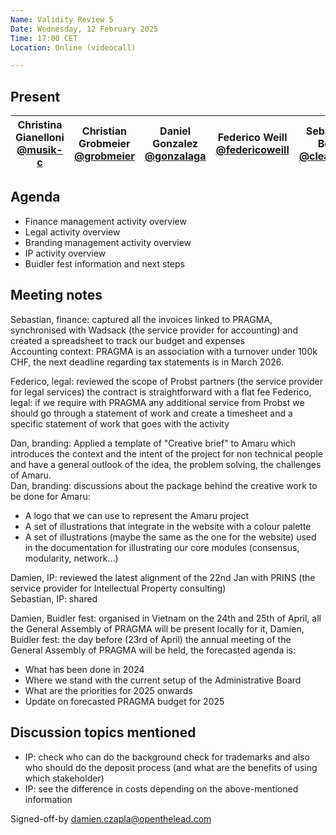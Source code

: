 ```yaml
---
Name: Validity Review 5
Date: Wednesday, 12 February 2025
Time: 17:00 CET
Location: Online (videocall)

---
```


## Present

| Christina Gianelloni <br/> [@musik-c][] | Christian Grobmeier <br/> [@grobmeier][] | Daniel Gonzalez <br/> [@gonzalaga][] |  Federico Weill <br/> [@federicoweill][] | Sebastian Bode <br/> [@cleanerm5][]  | Damien Czapla <br/> [@Dam-CZ][] |
| ---                               | ---                                           | ---                            | ---  | ---                                                  | ---

[@musik-c]: https://github.com/musik-c
[@grobmeier]: https://github.com/grobmeier
[@federicoweill]: https://github.com/federicoweill
[@gonzalaga]: https://github.com/gonzalaga
[@cleanerm5]: https://github.com/cleanerm5
[@Dam-CZ]: https://github.com/Dam-CZ
[@däKaj]: https://github.com/pragma-org

## Agenda

- Finance management activity overview
- Legal activity overview
- Branding management activity overview
- IP activity overview
- Buidler fest information and next steps


## Meeting notes

Sebastian, finance: captured all the invoices linked to PRAGMA, synchronised with Wadsack (the service provider for accounting) and created a spreadsheet to track our budget and expenses  
Accounting context: PRAGMA is an association with a turnover under 100k CHF, the next deadline regarding tax statements is in March 2026.

Federico, legal: reviewed the scope of Probst partners (the service provider for legal services) the contract is straightforward with a flat fee
Federico, legal: if we require with PRAGMA any additional service from Probst we should go through a statement of work and create a timesheet and a specific statement of work that goes with the activity

Dan, branding: Applied a template of "Creative brief" to Amaru which introduces the context and the intent of the project for non technical people and have a general outlook of the idea, the problem solving, the challenges of Amaru.  
Dan, branding: discussions about the package behind the creative work to be done for Amaru:
- A logo that we can use to represent the Amaru project 
- A set of illustrations that integrate in the website with a colour palette 
- A set of illustrations (maybe the same as the one for the website) used in the documentation for illustrating our core modules (consensus, modularity, network...)

Damien, IP: reviewed the latest alignment of the 22nd Jan with PRINS (the service provider for Intellectual Property consulting)  
Sebastian, IP: shared 

Damien, Buidler fest: organised in Vietnam on the 24th and 25th of April, all the General Assembly of PRAGMA will be present locally for it,
Damien, Buidler fest: the day before (23rd of April) the annual meeting of the General Assembly of PRAGMA will be held, the forecasted agenda is:
- What has been done in 2024
- Where we stand with the current setup of the Administrative Board
- What are the priorities for 2025 onwards
- Update on forecasted PRAGMA budget for 2025

## Discussion topics mentioned 

- IP: check who can do the background check for trademarks and also who should do the deposit process (and what are the benefits of using which stakeholder)
- IP: see the difference in costs depending on the above-mentioned information

Signed-off-by damien.czapla@openthelead.com
